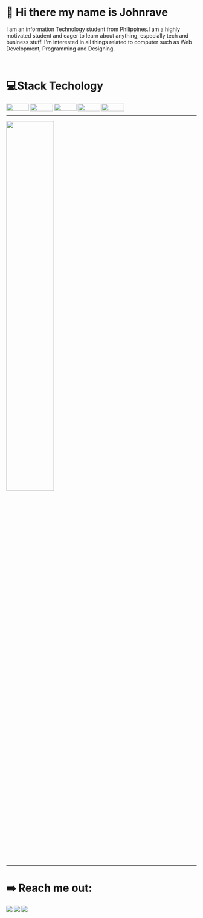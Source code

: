 
<h1>👋 Hi there my name is Johnrave</h1>
<p>I am an information Technology student from Philippines.I am a highly motivated student and eager to learn about anything, especially tech and business stuff. I'm interested in all things related to computer such as Web Development, Programming and Designing.</p>

<br/>
<!--- Languages --->
<h1>💻Stack Techology</h1>
<img align ="left" width ="60px" height = "19px"  src="https://img.shields.io/badge/HTML5-E34F26?style=for-the-badge&logo=html5&logoColor=white"/>
<img align ="left" width ="60px" height = "20px"  src="https://img.shields.io/badge/CSS3-1572B6?style=for-the-badge&logo=css3&logoColor=white"/>


<img align ="left" width ="60px" height = "19px"   src="https://img.shields.io/badge/Figma-F24E1E?style=for-the-badge&logo=figma&logoColor=white"/>

<img align ="left" width ="60px" height = "20px" src="https://img.shields.io/badge/JavaScript-323330?style=for-the-badge&logo=javascript&logoC"/>

<img align ="left" width ="60px"   
 height = "20px"   src="https://img.shields.io/badge/Bootstrap-563D7C?style=for-the-badge&logo=bootstrap&logoColor=white"/>
<br/>

<!--- Stats --->

<hr>

<img   width = "50%" src="https://github-readme-stats.vercel.app/api/top-langs/?username=Johnravee&layout=compact"/>

<hr>

<h1>➡️ Reach me out:</h1>
<a align ="left" href ="mailto:johnravemimayn@gmail.com" target="_blank"><img src="https://img.shields.io/badge/Gmail-D14836?style=for-the-badge&logo=gmail&logoColor=white"/></a>
<a align ="left" href ="https://www.facebook.com/profile.php?id=100089257526973" target="_blank"><img src="https://img.shields.io/badge/Facebook-%231877F2.svg?style=for-the-badge&logo=Facebook&logoColor=white"/></a>
<a href ="https://www.linkedin.com/in/johrave-mimay-740a06237/" target="_blank"><img src="https://img.shields.io/badge/linkedin-%230077B5.svg?style=for-the-badge&logo=linkedin&logoColor=white"/></a>








